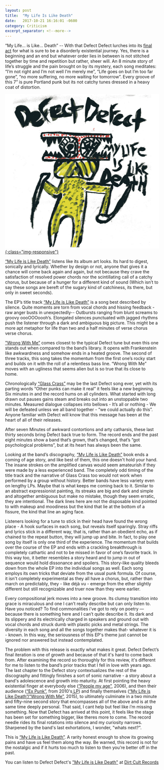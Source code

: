 ```yaml
---
layout: post
title:  "My Life Is Like Death"
date:   2017-10-21 16:16:01 -0600
category: Criticism
excerpt_separator: <!--more-->
---
```


“My Life... is Like... Death” -- With that Defect Defect lurches into its <a href="https://dirtcultrecords.bandcamp.com/album/my-life-is-like-death" target= "_blank">final act</a> for what is sure to be a disorderly existential journey. Yes, there is a beginning and an end but whatever order lies in between is not stitched together by time and repetition but rather, sheer will. <!--more-->An 8 minute story of life’s struggle and the pain brought on by its mystery, each song meditates: “I’m not right and I’m not well I’m merely me”, “Life goes on but I’m too far gone”, “no more suffering, no more waiting for tomorrow”. Every groove of this 7” is pure Portland punk but its not catchy tunes dressed in a heavy coat of distortion.

<a href="https://dirtcultrecords.bandcamp.com/album/my-life-is-like-death" target= "_blank">![MLILD](/images/MLILD.jpg){:class="img-responsive"}</a>

<a href="https://dirtcultrecords.bandcamp.com/album/my-life-is-like-death" target= "_blank">“My Life is Like Death”</a> listens like its album art looks. Its hard to digest, sonically and lyrically. Whether by design or not, anyone that gives it a chance will come back again and again, but not because they crave the satisfaction of resolved power chords nor the scintillating call of a catchy chorus, but because of a hunger for a different kind of sound (Which isn’t to say these songs are bereft of the sugary kind of catchiness, its there, but only in sweet seconds).

The EP’s title track <a href="https://dirtcultrecords.bandcamp.com/track/my-life-is-like-death" target= "_blank">“My Life is Like Death”</a> is a song best described by silence. Quite moments are torn from vocal chords and hissing feedback - raw anger busts in unexpectedly-- Outbursts ranging from blunt screams to groovy oooOOOoooh’s. Elongated silences punctuated with jagged rhythms push the listener through a dark and ambiguous big picture. This might be a more apt metaphor for life than two and a half minutes of verse chorus verse chorus.

<a href="https://dirtcultrecords.bandcamp.com/track/my-life-is-like-death" target= "_blank">"Wrong With Me”</a> comes closest to the typical Defect tune but even this one stands out when compared to the band’s library. It opens with Frankenstein like awkwardness and somehow ends in a heated groove.  The second of three tracks, this song takes the momentum from the first one’s rocky start and builds on it with the roll of a relentless bass line. “Wrong With Me” moves with an ugliness that seems alien but is so true that its close to home.

Chronologically <a href="https://dirtcultrecords.bandcamp.com/track/glass-crass" target= "_blank">“Glass Crass”</a> may be the last Defect song ever, yet with its parting words “Other punks can make it real” it feels like a new beginning. Six minutes in and the record hums on all cylinders. What started with long drawn out pauses gains steam and breaks out into an unstoppable two minutes. Measured dialogue collapses into bellows - It’s all or nothing - We will be defeated unless we all band together - “we could actually do this”. Anyone familiar with Defect will know that this message has been at the heart of all of their releases.

After seven Minutes of awkward contortions and arty catharsis, these last thirty seconds bring Defect back true to form.  The record ends and the past eight minutes show a band that’s grown, that’s changed, that’s “got psychological problems”, but at its heart has always been the same.

Looking at the band’s discography, <a href="https://dirtcultrecords.bandcamp.com/album/my-life-is-like-death" target= "_blank">“My Life is Like Death”</a> book ends a coming of age story, and like best of them, this one doesn't hold your hand. The insane strokes on the amplified canvas would seem amateurish if they were made by a less experienced band.  The completely odd timing of the title track and the narrative of Glass Crass too would not work when performed by a group without history.  Better bands have less variety even on lengthy LPs. Maybe that is what keeps me coming back to it. Similar to an abstract expressionist painting, its streaks are big and dark and simple and altogether ambiguous but make no mistake, though they seem erratic, they are intentional.  The dark lines here are not the disposable kind pointed to with makeup and moodiness but the kind that lie at the bottom of a fissure, the kind that line an aging face.

Listeners looking for a tune to stick in their head have found the wrong place - A hook surfaces in each song, but reveals itself sparingly. Stray riffs and lyrics stick in a different way, that is, rather than an obedient echo, as if chained to the repeat button, they will jump up and bite. In fact, to play one song by itself is only one third of the experience. The momentum that builds over the course of the EP and ends with a crackling breakthrough is completely cathartic and not to be missed in favor of one’s favorite track. In this way too, it better resembles a story heard and to jump in out of sequence would hold dissonance and spoilers. This story-like quality bleeds down from the whole EP into the individual songs as well. Each song employs its own tricks that deviate from the usual punk formula. Of course, it isn't completely experimental as they all have a chorus, but, rather than march on predictably, they - like déjà vu - emerge from the ether slightly different but still recognizable and truer now than they were earlier.

Every compositional jerk moves into a new groove.  Its clumsy transition into grace is miraculous and one I can’t really describe but can only listen to. Have you noticed? To find commonalities i’ve got to rely on poetry —because there is something here and I can’t quite describe it. Its dark and its slippery and its electrically charged in speakers and ground out with vocal chords and struck dumb with plastic picks and metal strings. The diversity in each song and all the songs together makes that- whatever it is - known.  In this way, the seriousness of this EP's theme just cannot be ignored nor answered but instead contemplated.

The problem with this release is exactly what makes it great. Defect Defect’s final iteration is one of growth and because of that it's hard to come back from. After examining the record so thoroughly for this review, it's different for me to listen to the band’s prior tracks that I fell in love with years ago. The last chapter to the Defect story contextualizes the rest of the discography and fittingly finishes a sort of sonic narrative - a story about a band's adolescence and growth into maturity.  At first pointing the heavy existential finger at everybody else (<a href="https://www.youtube.com/watch?v=5gy7OTkYhig" target= "_blank">“People my age”</a>, 2006), and then their audience (<a href="https://takenbysurpriserecords.bandcamp.com/track/ex-punk" target= "_blank">“Ex Punk”</a>, from 2010's<a href="https://nadanadadiscos.bandcamp.com/album/defect-defect-lp" target= "_blank"> LP</a>) and finally themselves (<a href="https://dirtcultrecords.bandcamp.com/album/my-life-is-like-death" target= "_blank">“My Life is Like Death”/“Wrong With Me”</a>, 2015), to ultimately culminate in a two minute and fifty-nine second story that encompasses all of the above and is at the same time deeply personal.  That said, I cant help but feel like i’m missing something. Now that Defect has arrived at this point, it feels like the stage has been set for something bigger, like theres more to come. The record needle rides its final rotations into silence and my curiosity narrows. Sharpened by the band's last exhortations, I wonder, "whats next?".

This is <a href="https://dirtcultrecords.bandcamp.com/album/my-life-is-like-death" target= "_blank">“My Life is Like Death”</a>. A rarity honest enough to show its growing pains and have us feel them along the way. Be warned, this record is not for the nostalgic and if it hurts too much to listen to then you’re better off in the past.

You can listen to Defect Defect's <a href="https://dirtcultrecords.bandcamp.com/album/my-life-is-like-death" target= "_blank">"My Life is Like Death"</a> at <a href="https://dirtcultrecords.bandcamp.com/album/my-life-is-like-death" target= "_blank">Dirt Cult Records</a>
